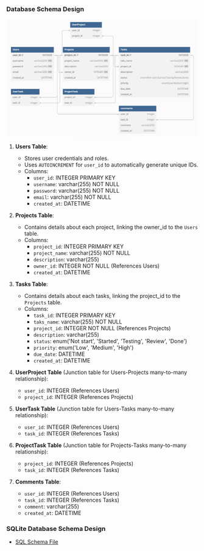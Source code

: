 ### Database Schema Design

![DBdiagram](./doc/DBdiagram.png)         

1. **Users Table**:
   - Stores user credentials and roles.
   - Uses `AUTOINCREMENT` for `user_id` to automatically generate unique IDs.
   - Columns: 
      - `user_id`: INTEGER PRIMARY KEY
      - `username`: varchar(255) NOT NULL
      - `password`: varchar(255) NOT NULL
      - `email`: varchar(255) NOT NULL
      - `created_at`: DATETIME
  

2. **Projects Table**:
   - Contains details about each project, linking the owner_id to the `Users` table.
    - Columns: 
      - `project_id`: INTEGER PRIMARY KEY
      - `project_name`: varchar(255) NOT NULL
      - `description`: varchar(255)
      - `owner_id`: INTEGER NOT NULL (References Users)
      - `created_at`: DATETIME

3. **Tasks Table**:
   - Contains details about each tasks, linking the project_id to the `Projects` table.
   - Columns: 
      - `task_id`: INTEGER PRIMARY KEY
      - `taks_name`: varchar(255) NOT NULL
      - `project_id`: INTEGER NOT NULL (References Projects)
      - `description`: varchar(255)
      - `status`: enum('Not start', 'Started', 'Testing', 'Review', 'Done')
      - `priority`: enum('Low', 'Medium', 'High')
      - `due_date`: DATETIME
      - `created_at`: DATETIME

4. **UserProject Table** (Junction table for Users-Projects many-to-many relationship):
   - `user_id`: INTEGER (References Users)
   - `project_id`: INTEGER (References Projects)

5. **UserTask Table** (Junction table for Users-Tasks many-to-many relationship):
   - `user_id`: INTEGER (References Users)
   - `task_id`: INTEGER (References Tasks)

6. **ProjectTask Table** (Junction table for Projects-Tasks many-to-many relationship):
   - `project_id`: INTEGER (References Projects)
   - `task_id`: INTEGER (References Tasks)

7. **Comments Table**:
   - `user_id`: INTEGER (References Users)
   - `task_id`: INTEGER (References Tasks)
   - `comment`: varchar(255)
   - `created_at`: DATETIME


### SQLite Database Schema Design
- [SQL Schema File](./doc/schema.sql)